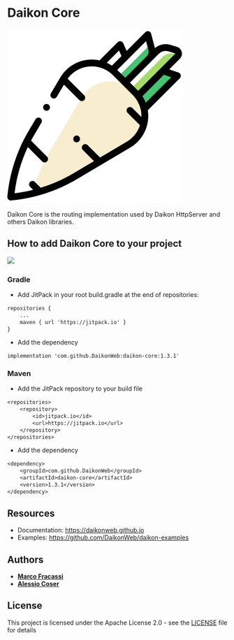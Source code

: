 # Daikon Core

![Daikon Core](./logo.svg)

Daikon Core is the routing implementation used by Daikon HttpServer and others Daikon libraries.

## How to add Daikon Core to your project
[![](https://jitpack.io/v/daikonweb/daikon-core.svg)](https://jitpack.io/#daikonweb/daikon-core)

### Gradle
- Add JitPack in your root build.gradle at the end of repositories:
```
repositories {
    ...
    maven { url 'https://jitpack.io' }
}
```

- Add the dependency
```
implementation 'com.github.DaikonWeb:daikon-core:1.3.1'
```

### Maven
- Add the JitPack repository to your build file 
```
<repositories>
    <repository>
        <id>jitpack.io</id>
        <url>https://jitpack.io</url>
    </repository>
</repositories>
```
- Add the dependency
```
<dependency>
    <groupId>com.github.DaikonWeb</groupId>
    <artifactId>daikon-core</artifactId>
    <version>1.3.1</version>
</dependency>
```

## Resources
* Documentation: https://daikonweb.github.io
* Examples: https://github.com/DaikonWeb/daikon-examples

## Authors

* **[Marco Fracassi](https://github.com/fracassi-marco)**
* **[Alessio Coser](https://github.com/AlessioCoser)**

## License

This project is licensed under the Apache License 2.0 - see the [LICENSE](LICENSE) file for details
